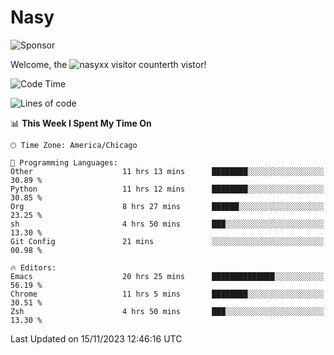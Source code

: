 # Nasy

<!--
<p align="center">
<img height="200" src="https://github-readme-stats.vercel.app/api?username=nasyxx&count_private=true&show_icons=true&theme=dracula&include_all_commits=true"/>
<img height="200" src="https://github-readme-stats.vercel.app/api/top-langs/?username=nasyxx&theme=dracula&hide=html,jupyter+notebook&count_private=true&show_icons=true"/>
</p>

  
----------------
-->

![Sponsor](https://img.shields.io/static/v1.svg?label=Sponsor&message=%E2%9D%A4&logo=GitHub&style=flat&color=pink)
 
Welcome, the ![nasyxx visitor counter](https://count.getloli.com/get/@nasyxx?theme=rule34)th vistor!
 
<!--START_SECTION:waka-->
![Code Time](http://img.shields.io/badge/Code%20Time-3%2C961%20hrs%2012%20mins-blue)

![Lines of code](https://img.shields.io/badge/From%20Hello%20World%20I%27ve%20Written-6.3%20million%20lines%20of%20code-blue)

📊 **This Week I Spent My Time On** 

```text
🕑︎ Time Zone: America/Chicago

💬 Programming Languages: 
Other                    11 hrs 13 mins      ████████░░░░░░░░░░░░░░░░░   30.89 % 
Python                   11 hrs 12 mins      ████████░░░░░░░░░░░░░░░░░   30.85 % 
Org                      8 hrs 27 mins       ██████░░░░░░░░░░░░░░░░░░░   23.25 % 
sh                       4 hrs 50 mins       ███░░░░░░░░░░░░░░░░░░░░░░   13.30 % 
Git Config               21 mins             ░░░░░░░░░░░░░░░░░░░░░░░░░   00.98 % 

🔥 Editors: 
Emacs                    20 hrs 25 mins      ██████████████░░░░░░░░░░░   56.19 % 
Chrome                   11 hrs 5 mins       ████████░░░░░░░░░░░░░░░░░   30.51 % 
Zsh                      4 hrs 50 mins       ███░░░░░░░░░░░░░░░░░░░░░░   13.30 % 
```


 Last Updated on 15/11/2023 12:46:16 UTC
<!--END_SECTION:waka-->

<!-- ![visitors](https://visitor-badge.laobi.icu/badge?page_id=nasyxx.nasyxx) -->
